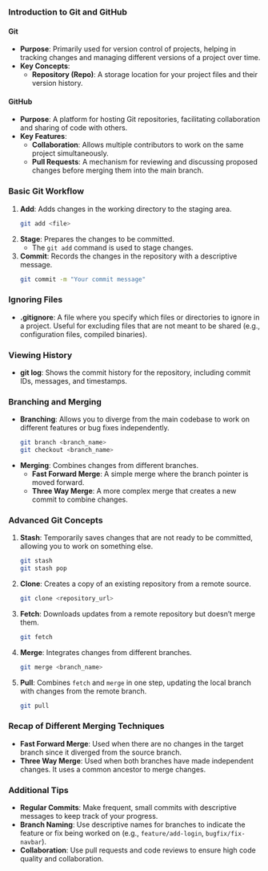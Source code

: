 ### Introduction to Git and GitHub

#### Git
- **Purpose**: Primarily used for version control of projects, helping in tracking changes and managing different versions of a project over time.
- **Key Concepts**:
  - **Repository (Repo)**: A storage location for your project files and their version history.

#### GitHub
- **Purpose**: A platform for hosting Git repositories, facilitating collaboration and sharing of code with others.
- **Key Features**:
  - **Collaboration**: Allows multiple contributors to work on the same project simultaneously.
  - **Pull Requests**: A mechanism for reviewing and discussing proposed changes before merging them into the main branch.

### Basic Git Workflow

1. **Add**: Adds changes in the working directory to the staging area.
   ```bash
   git add <file>
   ```
2. **Stage**: Prepares the changes to be committed.
   - The `git add` command is used to stage changes.
3. **Commit**: Records the changes in the repository with a descriptive message.
   ```bash
   git commit -m "Your commit message"
   ```

### Ignoring Files

- **.gitignore**: A file where you specify which files or directories to ignore in a project. Useful for excluding files that are not meant to be shared (e.g., configuration files, compiled binaries).

### Viewing History

- **git log**: Shows the commit history for the repository, including commit IDs, messages, and timestamps.

### Branching and Merging

- **Branching**: Allows you to diverge from the main codebase to work on different features or bug fixes independently.
  ```bash
  git branch <branch_name>
  git checkout <branch_name>
  ```
- **Merging**: Combines changes from different branches.
  - **Fast Forward Merge**: A simple merge where the branch pointer is moved forward.
  - **Three Way Merge**: A more complex merge that creates a new commit to combine changes.

### Advanced Git Concepts

1. **Stash**: Temporarily saves changes that are not ready to be committed, allowing you to work on something else.
   ```bash
   git stash
   git stash pop
   ```
2. **Clone**: Creates a copy of an existing repository from a remote source.
   ```bash
   git clone <repository_url>
   ```
3. **Fetch**: Downloads updates from a remote repository but doesn’t merge them.
   ```bash
   git fetch
   ```
4. **Merge**: Integrates changes from different branches.
   ```bash
   git merge <branch_name>
   ```
5. **Pull**: Combines `fetch` and `merge` in one step, updating the local branch with changes from the remote branch.
   ```bash
   git pull
   ```

### Recap of Different Merging Techniques

- **Fast Forward Merge**: Used when there are no changes in the target branch since it diverged from the source branch.
- **Three Way Merge**: Used when both branches have made independent changes. It uses a common ancestor to merge changes.

### Additional Tips

- **Regular Commits**: Make frequent, small commits with descriptive messages to keep track of your progress.
- **Branch Naming**: Use descriptive names for branches to indicate the feature or fix being worked on (e.g., `feature/add-login`, `bugfix/fix-navbar`).
- **Collaboration**: Use pull requests and code reviews to ensure high code quality and collaboration.